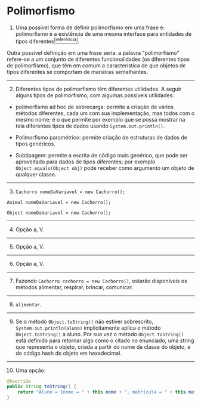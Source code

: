 # Polimorfismo

1. Uma possível forma de definir polimorfismo em uma frase é: polimorfismo é a existência de uma mesma interface para entidades de tipos diferentes[<sup>[referência]</sup>](https://www.stroustrup.com/glossary.html#Gpolymorphism).

Outra possível definição em uma frase seria: a palavra "polimorfismo" refere-se a um conjunto de diferentes funcionalidades (os diferentes tipos de polimorfismo), que têm em comum a característica de que objetos de tipos diferentes se comportam de maneiras semelhantes.

---

2. Diferentes tipos de polimorfismo têm diferentes utilidades. A seguir alguns tipos de polimorfismo, com algumas possíveis utilidades:

- polimorfismo ad hoc de sobrecarga: permite a criação de vários métodos diferentes, cada um com sua implementação, mas todos com o mesmo nome; é o que permite por exemplo que se possa mostrar na tela diferentes tipos de dados usando `System.out.println()`.

- Polimorfismo paramétrico: permite criação de estruturas de dados de tipos genéricos.

- Subtipagem: permite a escrita de código mais genérico, que pode ser aproveitado para dados de tipos diferentes; por exemplo `Object.equals(Object obj)` pode receber como argumento um objeto de qualquer classe.

---

3. `Cachorro nomeDaVariavel = new Cachorro();`

`Animal nomeDaVariavel = new Cachorro();`

`Object nomeDaVariavel = new Cachorro();`

---

4. Opção a, V.

---

5. Opção a, V.

---

6. Opção a, V.

---

7. Fazendo `Cachorro cachorro = new Cachorro()`, estarão disponíveis os métodos alimentar, respirar, brincar, comunicar.

---

8. `alimentar`.

---

9. Se o método `Object.toString()` não estiver sobrescrito, `System.out.println(aluno)` implicitamente aplica o método `Object.toString()` a aluno. Por sua vez o método `Object.toString()` está definido para retornar algo como o citado no enunciado, uma string que representa o objeto, criada a partir do nome da classe do objeto, e do código hash do objeto em hexadecimal.

---

10. Uma opção:

```Java
@Override
public String toString() {
    return "Aluno = {nome = " + this.nome + ", matrícula = " + this.matrícula + "}";
}
```
